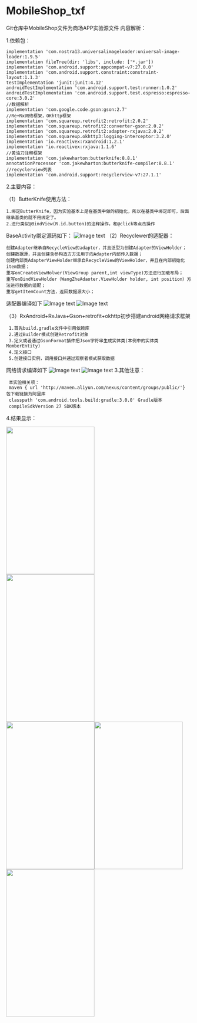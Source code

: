 # MobileShop_txf
Git仓库中MobileShop文件为商场APP实验源文件
内容解析：

1.依赖包：
    
    implementation 'com.nostra13.universalimageloader:universal-image-loader:1.9.5'
    implementation fileTree(dir: 'libs', include: ['*.jar'])
    implementation 'com.android.support:appcompat-v7:27.0.0'
    implementation 'com.android.support.constraint:constraint-layout:1.1.3'
    testImplementation 'junit:junit:4.12'
    androidTestImplementation 'com.android.support.test:runner:1.0.2'
    androidTestImplementation 'com.android.support.test.espresso:espresso-core:3.0.2'
    //数据解析
    implementation 'com.google.code.gson:gson:2.7'
    //Re+Rx网络框架，OKhttp框架
    implementation 'com.squareup.retrofit2:retrofit:2.0.2'
    implementation 'com.squareup.retrofit2:converter-gson:2.0.2'
    implementation 'com.squareup.retrofit2:adapter-rxjava:2.0.2'
    implementation 'com.squareup.okhttp3:logging-interceptor:3.2.0'
    implementation 'io.reactivex:rxandroid:1.2.1'
    implementation 'io.reactivex:rxjava:1.1.6'
    //黄油刀注释框架
    implementation 'com.jakewharton:butterknife:8.8.1'
    annotationProcessor 'com.jakewharton:butterknife-compiler:8.8.1'
    //recyclerview列表
    implementation 'com.android.support:recyclerview-v7:27.1.1'
    
2.主要内容：

（1）ButterKnife使用方法：

    1.绑定ButterKnife，因为实验基本上是在基类中做的初始化，所以在基类中绑定即可，后面继承基类的就不用绑定了。
    2.进行类似@BindView(R.id.button)的注释操作，和@click等点击操作
 BaseActivity绑定源码如下：
![Image text](https://github.com/jiugeishere/66ds/blob/master/a/1.png)
（2）Recyclewer的适配器：

    创建Adapter继承自RecycleView的adapter，并且泛型为创建Adapter的ViewHolder；
    创建数据源，并且创建含参构造方方法用于向Adapter内部传入数据；
    创建内部类AdapterViewHolder继承自RecycleView的ViewHolder，并且在内部初始化item数据；
    重写onCreateViewHolwer(ViewGroup parent,int viewType)方法进行加载布局；
    重写onBindViewHolder（WangZheAdaoter.ViewHolder holder, int position）方法进行数据的适配；
    重写getItemCount方法，返回数据源大小；
适配器编译如下
![Image text](https://github.com/jiugeishere/66ds/blob/master/a/2.png)
![Image text](https://github.com/jiugeishere/66ds/blob/master/a/3.png)

（3）RxAndroid+RxJava+Gson+retrofit+okhttp初步搭建android网络请求框架
     
     1.首先build.gradle文件中引用依赖库
     2.通过Builder模式创建Retrofit对象
     3.定义或者通过GsonFormat插件把Json字符串生成实体类(本例中的实体类MemberEntity)
     4.定义接口
     5.创建接口实例，调用接口并通过观察者模式获取数据
网络请求编译如下
![Image text](https://github.com/jiugeishere/66ds/blob/master/a/4.png)
![Image text](https://github.com/jiugeishere/66ds/blob/master/a/5.png)
3.其他注意：

     本实验相关项：
     maven { url 'http://maven.aliyun.com/nexus/content/groups/public/'} 包下载链接为阿里库
     classpath 'com.android.tools.build:gradle:3.0.0' Gradle版本
     compileSdkVersion 27 SDK版本
     
 4.结果显示：

<div style="float:left;margin-right:50px" >
<img src="https://github.com/jiugeishere/66ds/blob/master/a/6.jpg" alt="" width="240dp" height="400dp">
</div>
<div style="float:left;margin-right:50px"> 
<img src="https://github.com/jiugeishere/66ds/blob/master/a/10.jpg" alt="" width="240dp" height="400dp">
</div>
<div style="float:left">
<img src="https://github.com/jiugeishere/66ds/blob/master/a/8.jpg" alt="" width="240dp" height="400dp">
</div>
<div style="float:left">
<img src="https://github.com/jiugeishere/66ds/blob/master/a/9.jpg" alt="" width="240dp" height="400dp">
</div>
<div style="float:left">
<img src="https://github.com/jiugeishere/66ds/blob/master/a/7.jpg" alt="" width="240dp" height="400dp">
</div>
